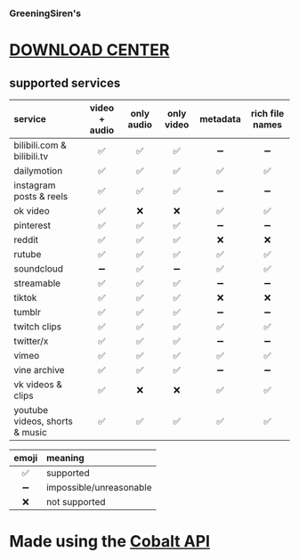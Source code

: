 ### GreeningSiren's

# [DOWNLOAD CENTER](https://greeningsiren.github.io/download/)

## supported services

| service                        | video + audio | only audio | only video | metadata | rich file names |
|:-------------------------------|:-------------:|:----------:|:----------:|:--------:|:---------------:|
| bilibili.com & bilibili.tv     |       ✅       |     ✅      |     ✅      |    ➖     |        ➖        |
| dailymotion                    |       ✅       |     ✅      |     ✅      |    ✅     |        ✅        |
| instagram posts & reels        |       ✅       |     ✅      |     ✅      |    ➖     |        ➖        |
| ok video                       |       ✅       |     ❌      |     ❌      |    ✅     |        ✅        |
| pinterest                      |       ✅       |     ✅      |     ✅      |    ➖     |        ➖        |
| reddit                         |       ✅       |     ✅      |     ✅      |    ❌     |        ❌        |
| rutube                         |       ✅       |     ✅      |     ✅      |    ✅     |        ✅        |
| soundcloud                     |       ➖       |     ✅      |     ➖      |    ✅     |        ✅        |
| streamable                     |       ✅       |     ✅      |     ✅      |    ➖     |        ➖        |
| tiktok                         |       ✅       |     ✅      |     ✅      |    ❌     |        ❌        |
| tumblr                         |       ✅       |     ✅      |     ✅      |    ➖     |        ➖        |
| twitch clips                   |       ✅       |     ✅      |     ✅      |    ✅     |        ✅        |
| twitter/x                      |       ✅       |     ✅      |     ✅      |    ➖     |        ➖        |
| vimeo                          |       ✅       |     ✅      |     ✅      |    ✅     |        ✅        |
| vine archive                   |       ✅       |     ✅      |     ✅      |    ➖     |        ➖        |
| vk videos & clips              |       ✅       |     ❌      |     ❌      |    ✅     |        ✅        |
| youtube videos, shorts & music |       ✅       |     ✅      |     ✅      |    ✅     |        ✅        |

|  emoji  | meaning                   |
|:-------:|:--------------------------|
|    ✅    | supported                 |
|    ➖    | impossible/unreasonable   |
|    ❌    | not supported             |

# Made using the [Cobalt API](https://cobalt.tools) 
